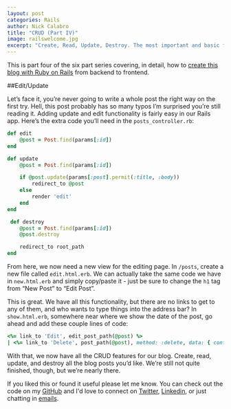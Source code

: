 ```yaml
---
layout: post
categories: Rails
author: Nick Calabro
title: "CRUD (Part IV)"
image: railswelcome.jpg
excerpt: "Create, Read, Update, Destroy. The most important and basic features of any webapp."
---
```


<meta name="twitter:card" content="summary" />
<meta name="twitter:site" content="@NickCalabs" />
<meta name="twitter:title" content="{{ page.title }}" />
<meta name="twitter:description" content="Nick Calabro's Blog" />

<div class="message">This is part four of the six part series covering, in detail, how to <a href="http://nameless-dusk-8821.herokuapp.com">create this blog with Ruby on Rails</a> from backend to frontend. 
</div>

##Edit/Update

Let’s face it, you’re never going to write a whole post the right way on the first try. Hell, this post probably has so many typos I’m surprised you’re still reading it. Adding update and edit functionality is fairly easy in our Rails app. Here’s the extra code you’ll need in the `posts_controller.rb`:

```ruby
def edit
    @post = Post.find(params[:id])
end

def update
    @post = Post.find(params[:id])

    if @post.update(params[:post].permit(:title, :body))
        redirect_to @post
    else
        render 'edit'
    end
end

 def destroy
    @post = Post.find(params[:id])
    @post.destroy

    redirect_to root_path
end
```

From here, we now need a new view for the editing page. In `/posts`, create a new file called `edit.html.erb`. We can actually take the same code we have in `new.html.erb` and simply copy/paste it - just be sure to change the `h1` tag from “New Post” to “Edit Post”.

This is great. We have all this functionality, but there are no links to get to any of them, and who wants to type things into the address bar? In `show.html.erb`, somewhere near where we show the date of the post, go ahead and add these couple lines of code:

```ruby
<%= link_to 'Edit', edit_post_path(@post) %>
| <%= link_to 'Delete', post_path(@post), method: :delete, data: { confirm: "You sure?" } %>
```

With that, we now have all the CRUD features for our blog. Create, read, update, and destroy all the blog posts you’d like. We’re still not quite finished, though, but we’re nearly there.

<div class="message">
  If you liked this or found it useful please let me know. You can check out the code on my <a href="http://github.com/nickcalabs">GitHub</a> and I'd love to connect on <a href="http://twitter.com/nickcalabs">Twitter</a>, <a href="http://linkedin.com/in/nickcalabro">Linkedin</a>, or just chatting in <a href="mailto:calabro.nick@gmail.com">emails</a>.
</div>